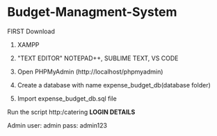 # Budget-Managment-System
FIRST Download

1. XAMPP

2. "TEXT EDITOR" NOTEPAD++, SUBLIME TEXT, VS CODE

3. Open PHPMyAdmin (http://localhost/phpmyadmin)

4. Create a database with name expense_budget_db(database folder)

5. Import expense_budget_db.sql file

Run the script http:/catering
**LOGIN DETAILS** 

Admin
user: admin
pass: admin123

